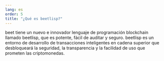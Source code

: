 ```yaml
---
lang: es
order: 5
title: "¿Qué es beetlisp?"
---
```

beet tiene un nuevo e innovador lenguaje de programación blockchain llamado beetlisp, que es potente, fácil de auditar y seguro. beetlisp es un entorno de desarrollo de transacciones inteligentes en cadena superior que desbloqueará la seguridad, la transparencia y la facilidad de uso que prometen las criptomonedas.
